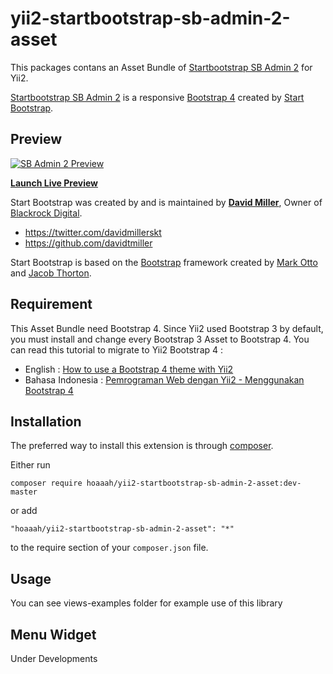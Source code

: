 yii2-startbootstrap-sb-admin-2-asset
=====================================
This packages contans an Asset Bundle of [Startbootstrap SB Admin 2](https://github.com/BlackrockDigital/startbootstrap-sb-admin-2) for Yii2. 

[Startbootstrap SB Admin 2](https://github.com/BlackrockDigital/startbootstrap-sb-admin-2) is a responsive [Bootstrap 4](http://getbootstrap.com/) created by [Start Bootstrap](http://startbootstrap.com/).

## Preview

[![SB Admin 2 Preview](https://startbootstrap.com/assets/img/screenshots/themes/sb-admin-2.png)](https://blackrockdigital.github.io/startbootstrap-sb-admin-2/)

**[Launch Live Preview](https://blackrockdigital.github.io/startbootstrap-sb-admin-2/)**

Start Bootstrap was created by and is maintained by **[David Miller](http://davidmiller.io/)**, Owner of [Blackrock Digital](http://blackrockdigital.io/).

* https://twitter.com/davidmillerskt
* https://github.com/davidtmiller

Start Bootstrap is based on the [Bootstrap](http://getbootstrap.com/) framework created by [Mark Otto](https://twitter.com/mdo) and [Jacob Thorton](https://twitter.com/fat).

Requirement
------------

This Asset Bundle need Bootstrap 4. Since Yii2 used Bootstrap 3 by default, you must install and change every Bootstrap 3 Asset to Bootstrap 4. You can read this tutorial to migrate to Yii2 Bootstrap 4 :

* English : [How to use a Bootstrap 4 theme with Yii2](https://medium.com/@jsnook_58598/how-to-use-a-bootstrap-4-theme-with-yii2-974a6dcca986)
* Bahasa Indonesia : [Pemrograman Web dengan Yii2 - Menggunakan Bootstrap 4](https://www.belajararief.com/index.php/tulisan/tekno/yii2-series/219-pemrograman-web-dengan-yii2-menggunakan-bootstrap-4)

Installation
------------

The preferred way to install this extension is through [composer](http://getcomposer.org/download/).

Either run

```
composer require hoaaah/yii2-startbootstrap-sb-admin-2-asset:dev-master
```

or add

```
"hoaaah/yii2-startbootstrap-sb-admin-2-asset": "*"
```

to the require section of your `composer.json` file.


Usage
-----

You can see views-examples folder for example use of this library

Menu Widget
-----

Under Developments

